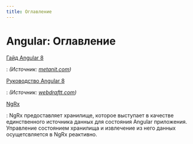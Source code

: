 ```yaml
---
title: Оглавление
---
```


# Angular: Оглавление

[Гайд Angular 8](guide/intro/start.md)

: _(Источник: [metanit.com](https://metanit.com/web/angular2/))_

[Руководство Angular 8](tutorial/setup-and-configuration.md)

: _(Источник: [webdraftt.com](https://webdraftt.com/tutorial/setup-and-configuration))_

[NgRx](ngrx/about.md)

: NgRx предоставляет хранилище, которое выступает в качестве единственного источника данных для состояния Angular приложения. Управление состоянием хранилища и извлечение из него данных осущетсвляется в NgRx реактивно.
